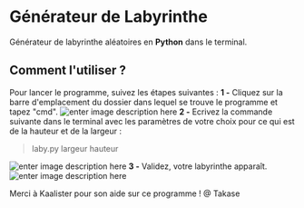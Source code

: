 # Générateur de Labyrinthe

Générateur de labyrinthe aléatoires en **Python** dans le terminal.

## Comment l'utiliser ?
Pour lancer le programme, suivez les étapes suivantes :
**1 -** Cliquez sur la barre d'emplacement du dossier dans lequel se trouve le programme et tapez "cmd".
![enter image description here](https://zupimages.net/up/20/08/9wy0.png)
**2 -** Ecrivez la commande suivante dans le terminal avec les paramètres de votre choix pour ce qui est de la hauteur et de la largeur :
> laby.py largeur hauteur
> 
![enter image description here](https://zupimages.net/up/20/08/n4d4.png)
**3 -** Validez, votre labyrinthe apparaît.
![enter image description here](https://zupimages.net/up/20/08/gsy3.png)

Merci à  Kaalister pour son aide sur ce programme !
@ Takase
